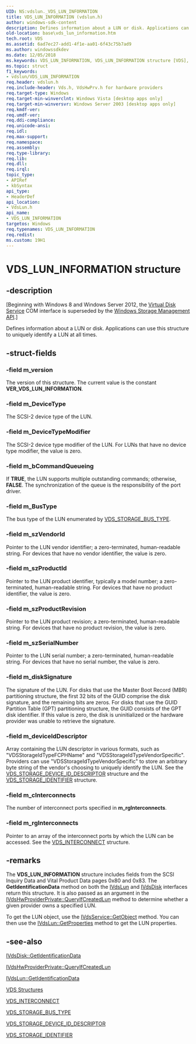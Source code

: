 ```yaml
---
UID: NS:vdslun._VDS_LUN_INFORMATION
title: VDS_LUN_INFORMATION (vdslun.h)
author: windows-sdk-content
description: Defines information about a LUN or disk. Applications can use this structure to uniquely identify a LUN at all times.
old-location: base\vds_lun_information.htm
tech.root: VDS
ms.assetid: 6ad7ec27-add1-4f1e-aa01-6f43c75b7ad9
ms.author: windowssdkdev
ms.date: 12/05/2018
ms.keywords: VDS_LUN_INFORMATION, VDS_LUN_INFORMATION structure [VDS], base.vds_lun_information, vdslun/_VDS_LUN_INFORMATION
ms.topic: struct
f1_keywords:
- vdslun/VDS_LUN_INFORMATION
req.header: vdslun.h
req.include-header: Vds.h, VdsHwPrv.h for hardware providers
req.target-type: Windows
req.target-min-winverclnt: Windows Vista [desktop apps only]
req.target-min-winversvr: Windows Server 2003 [desktop apps only]
req.kmdf-ver: 
req.umdf-ver: 
req.ddi-compliance: 
req.unicode-ansi: 
req.idl: 
req.max-support: 
req.namespace: 
req.assembly: 
req.type-library: 
req.lib: 
req.dll: 
req.irql: 
topic_type:
- APIRef
- kbSyntax
api_type:
- HeaderDef
api_location:
- VdsLun.h
api_name:
- VDS_LUN_INFORMATION
targetos: Windows
req.typenames: VDS_LUN_INFORMATION
req.redist: 
ms.custom: 19H1
---
```


# VDS_LUN_INFORMATION structure


## -description


<p class="CCE_Message">[Beginning with Windows 8 and Windows Server 2012, the <a href="https://docs.microsoft.com/windows/desktop/VDS/virtual-disk-service-portal">Virtual Disk Service</a> COM interface is superseded by the <a href="https://docs.microsoft.com/previous-versions/windows/desktop/stormgmt/windows-storage-management-api-portal">Windows Storage Management API</a>.]

Defines 
   information about a LUN or disk. Applications can use this structure to uniquely identify a LUN at all times.


## -struct-fields




### -field m_version

The version of this structure. The current value is the constant 
      <b>VER_VDS_LUN_INFORMATION</b>.


### -field m_DeviceType

The SCSI-2 device type of the LUN.


### -field m_DeviceTypeModifier

The SCSI-2 device type modifier of the LUN. For LUNs that have no device type modifier, the value is 
      zero.


### -field m_bCommandQueueing

If <b>TRUE</b>, the LUN supports multiple outstanding commands; otherwise, 
      <b>FALSE</b>. The synchronization of the queue is the responsibility of the port 
      driver.


### -field m_BusType

The bus type of the LUN enumerated by 
      <a href="https://docs.microsoft.com/windows/desktop/api/vdslun/ne-vdslun-vds_storage_bus_type">VDS_STORAGE_BUS_TYPE</a>.


### -field m_szVendorId

Pointer to the LUN vendor identifier; a zero-terminated, human-readable string. For devices that have no 
      vendor identifier, the value is zero.


### -field m_szProductId

Pointer to the LUN product identifier, typically a model number; a zero-terminated, human-readable string. 
      For devices that have no product identifier, the value is zero.


### -field m_szProductRevision

Pointer to the LUN product revision; a zero-terminated, human-readable string. For devices that have no 
      product revision, the value is zero.


### -field m_szSerialNumber

Pointer to the LUN serial number; a zero-terminated, human-readable string. For devices that have no serial 
      number, the value is zero.


### -field m_diskSignature

The signature of the LUN. For disks that use the Master Boot Record (MBR) partitioning structure, the first 
      32 bits of the GUID comprise the disk signature, and the remaining bits are zeros. For disks that use the GUID 
      Partition Table (GPT) partitioning structure, the GUID consists of the GPT disk identifier. If this value is 
      zero, the disk is uninitialized or the hardware provider was unable to retrieve the signature.


### -field m_deviceIdDescriptor

Array containing the LUN descriptor in various formats, such as "VDSStorageIdTypeFCPHName" 
      and "VDSStorageIdTypeVendorSpecific". Providers can use 
      "VDSStorageIdTypeVendorSpecific" to store an arbitrary byte string of the vendor's choosing to 
      uniquely identify the LUN. See the 
      <a href="https://docs.microsoft.com/windows/desktop/api/vdslun/ns-vdslun-vds_storage_device_id_descriptor">VDS_STORAGE_DEVICE_ID_DESCRIPTOR</a> 
      structure and the 
      <a href="https://docs.microsoft.com/windows/desktop/api/vdslun/ns-vdslun-vds_storage_identifier">VDS_STORAGE_IDENTIFIER</a> 
      structure.


### -field m_cInterconnects

The number of interconnect ports specified in <b>m_rgInterconnects</b>.


### -field m_rgInterconnects

Pointer to an array of the interconnect ports by which the LUN can be accessed. See the 
      <a href="https://docs.microsoft.com/windows/desktop/api/vdslun/ns-vdslun-vds_interconnect">VDS_INTERCONNECT</a> structure.


## -remarks



The <b>VDS_LUN_INFORMATION</b> structure includes 
    fields from the SCSI Inquiry Data and Vital Product Data pages 0x80 and 0x83. The 
    <b>GetIdentificationData</b> method on both the 
    <a href="https://docs.microsoft.com/windows/desktop/api/vdshwprv/nn-vdshwprv-ivdslun">IVdsLun</a> and 
    <a href="https://docs.microsoft.com/windows/desktop/api/vds/nn-vds-ivdsdisk">IVdsDisk</a> interfaces return this structure. It is also 
    passed as an argument in the
    <a href="https://docs.microsoft.com/windows/desktop/api/vdshwprv/nf-vdshwprv-ivdshwproviderprivate-queryifcreatedlun">IVdsHwProviderPrivate::QueryIfCreatedLun</a> 
    method to determine whether a given provider owns a specified LUN.

To get the LUN object, use the <a href="https://docs.microsoft.com/windows/desktop/api/vds/nf-vds-ivdsservice-getobject">IVdsService::GetObject</a> method. You can then use the <a href="https://docs.microsoft.com/windows/desktop/api/vdshwprv/nf-vdshwprv-ivdslun-getproperties">IVdsLun::GetProperties</a> method to get the LUN properties.




## -see-also




<a href="https://docs.microsoft.com/windows/desktop/api/vds/nf-vds-ivdsdisk-getidentificationdata">IVdsDisk::GetIdentificationData</a>



<a href="https://docs.microsoft.com/windows/desktop/api/vdshwprv/nf-vdshwprv-ivdshwproviderprivate-queryifcreatedlun">IVdsHwProviderPrivate::QueryIfCreatedLun</a>



<a href="https://docs.microsoft.com/windows/desktop/api/vdshwprv/nf-vdshwprv-ivdslun-getidentificationdata">IVdsLun::GetIdentificationData</a>



<a href="https://docs.microsoft.com/windows/desktop/VDS/vds-structures">VDS Structures</a>



<a href="https://docs.microsoft.com/windows/desktop/api/vdslun/ns-vdslun-vds_interconnect">VDS_INTERCONNECT</a>



<a href="https://docs.microsoft.com/windows/desktop/api/vdslun/ne-vdslun-vds_storage_bus_type">VDS_STORAGE_BUS_TYPE</a>



<a href="https://docs.microsoft.com/windows/desktop/api/vdslun/ns-vdslun-vds_storage_device_id_descriptor">VDS_STORAGE_DEVICE_ID_DESCRIPTOR</a>



<a href="https://docs.microsoft.com/windows/desktop/api/vdslun/ns-vdslun-vds_storage_identifier">VDS_STORAGE_IDENTIFIER</a>
 

 

